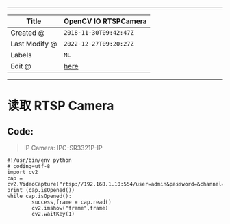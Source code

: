 -----

| Title         | OpenCV IO RTSPCamera                                  |
| ------------- | ----------------------------------------------------- |
| Created @     | `2018-11-30T09:42:47Z`                                |
| Last Modify @ | `2022-12-27T09:20:27Z`                                |
| Labels        | `ML`                                                  |
| Edit @        | [here](https://github.com/junxnone/aiwiki/issues/351) |

-----

# 读取 RTSP Camera

## Code:

> IP Camera: IPC-SR3321P-IP

``` 
#!/usr/bin/env python
# coding=utf-8
import cv2
cap = cv2.VideoCapture("rtsp://192.168.1.10:554/user=admin&password=&channel=1&stream=0.sdp?")
print (cap.isOpened())
while cap.isOpened():
        success,frame = cap.read()
        cv2.imshow("frame",frame)
        cv2.waitKey(1) 

```
